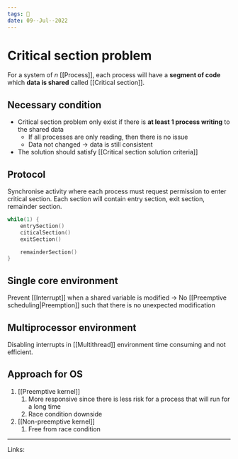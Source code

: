 ```yaml
---
tags: 🌱
date: 09--Jul--2022
---
```


# Critical section problem

For a system of $n$ [[Process]], each process will have a **segment of code** which **data is shared** called [[Critical section]].

## Necessary condition
- Critical section problem only exist if there is **at least 1 process writing** to the shared data
    - If all processes are only reading, then there is no issue
    - Data not changed -> data is still consistent
- The solution should satisfy [[Critical section solution criteria]]

## Protocol
Synchronise activity where each process must request permission to enter critical section. Each section will contain entry section, exit section, remainder section.
```C
while(1) {
    entrySection()
    citicalSection()
    exitSection()

    remainderSection()
}
```

## Single core environment
Prevent [[Interrupt]] when a shared variable is modified -> No [[Preemptive scheduling|Preemption]] such that there is no unexpected modification

## Multiprocessor environment
Disabling interrupts in [[Multithread]] environment time consuming and not efficient.

## Approach for OS
1. [[Preemptive kernel]] 
    1. More responsive since there is less risk for a process that will run for a long time
    2. Race condition downside
2. [[Non-preemptive kernel]]
    1. Free from race condition

---
Links: 